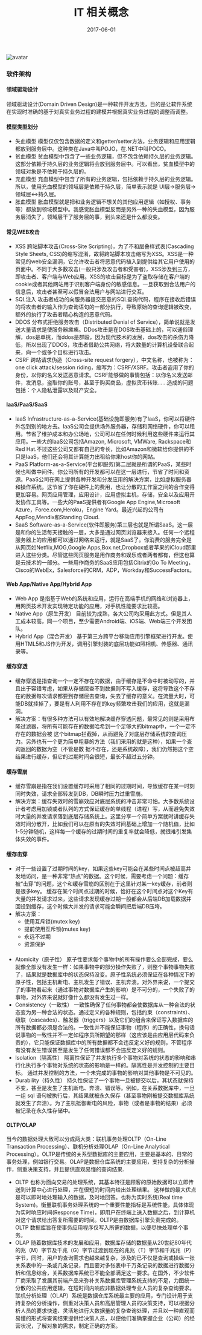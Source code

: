 ﻿---
title: IT 相关概念
tags:
  - IT
categories: 软件工程
date: 2017-06-01
---
![avatar](https://mysite.bj.bcebos.com/images/articles/8b3f0146-2df5-4b66-9adc-65274d413b96.jpg)

 <!-- more -->

### 软件架构

#### 领域驱动设计
领域驱动设计(Domain Driven Design)是一种软件开发方法，目的是让软件系统在实现时准确的基于对真实业务过程的建模并根据真实业务过程的调整而调整。 

#### 模型类型划分
- 失血模型
模型仅仅包含数据的定义和getter/setter方法，业务逻辑和应用逻辑都放到服务层中。这种类在Java中叫POJO，在.NET中叫POCO。
- 贫血模型
贫血模型中包含了一些业务逻辑，但不包含依赖持久层的业务逻辑。这部分依赖于持久层的业务逻辑将会放到服务层中。可以看出，贫血模型中的领域对象是不依赖于持久层的。
- 充血模型
充血模型中包含了所有的业务逻辑，包括依赖于持久层的业务逻辑。所以，使用充血模型的领域层是依赖于持久层，简单表示就是 UI层->服务层->领域层<->持久层。
- 胀血模型
胀血模型就是把和业务逻辑不想关的其他应用逻辑（如授权、事务等）都放到领域模型中。我感觉胀血模型反而是另外一种的失血模型，因为服务层消失了，领域层干了服务层的事，到头来还是什么都没变。

#### 常见WEB攻击
- XSS
跨站脚本攻击(Cross-Site Scripting)，为了不和层叠样式表(Cascading Style Sheets, CSS)的缩写混淆，故将跨站脚本攻击缩写为XSS。XSS是一种常见的web安全漏洞，它允许攻击者将恶意代码植入到提供给其它用户使用的页面中。不同于大多数攻击(一般只涉及攻击者和受害者)，XSS涉及到三方，即攻击者、客户端与Web应用。XSS的攻击目标是为了盗取存储在客户端的cookie或者其他网站用于识别客户端身份的敏感信息。一旦获取到合法用户的信息后，攻击者甚至可以假冒合法用户与网站进行交互。
- SQL注入
攻击者成功的向服务器提交恶意的SQL查询代码，程序在接收后错误的将攻击者的输入作为查询语句的一部分执行，导致原始的查询逻辑被改变，额外的执行了攻击者精心构造的恶意代码。
- DDOS
分布式拒绝服务攻击（Distributed Denial of Service），简单说就是发送大量请求是使服务器瘫痪。DDos攻击是在DOS攻击基础上的，可以通俗理解，dos是单挑，而ddos是群殴，因为现代技术的发展，dos攻击的杀伤力降低，所以出现了DDOS，攻击者借助公共网络，将大数量的计算机设备联合起来，向一个或多个目标进行攻击。
- CSRF
跨站请求伪造（Cross-site request forgery），中文名称，也被称为：one click attack/session riding，缩写为：CSRF/XSRF。攻击者盗用了你的身份，以你的名义发送恶意请求。CSRF能够做的事情包括：以你名义发送邮件，发消息，盗取你的账号，甚至于购买商品，虚拟货币转账......造成的问题包括：个人隐私泄露以及财产安全。

#### IaaS/PaaS/SaaS
- IaaS
Infrastructure-as-a-Service(基础设施即服务)有了IaaS，你可以将硬件外包到别的地方去。IaaS公司会提供场外服务器，存储和网络硬件，你可以租用。节省了维护成本和办公场地，公司可以在任何时候利用这些硬件来运行其应用。一些大的IaaS公司包括Amazon, Microsoft, VMWare, Rackspace和Red Hat.不过这些公司又都有自己的专长，比如Amazon和微软给你提供的不只是IaaS，他们还会将其计算能力出租给你来host你的网站。
- PaaS
Platform-as-a-Service(平台即服务)第二层就是所谓的PaaS，某些时候也叫做中间件。你公司所有的开发都可以在这一层进行，节省了时间和资源。PaaS公司在网上提供各种开发和分发应用的解决方案，比如虚拟服务器和操作系统。这节省了你在硬件上的费用，也让分散的工作室之间的合作变得更加容易。网页应用管理，应用设计，应用虚拟主机，存储，安全以及应用开发协作工具等。一些大的PaaS提供者有Google App Engine,Microsoft Azure，Force.com,Heroku，Engine Yard。最近兴起的公司有AppFog,Mendix和Standing Cloud.
- SaaS
Software-as-a-Service(软件即服务)第三层也就是所谓SaaS。这一层是和你的生活每天接触的一层，大多是通过网页浏览器来接入。任何一个远程服务器上的应用都可以通过网络来运行，就是SaaS了。你消费的服务完全是从网页如Netflix,MOG,Google Apps,Box.net,Dropbox或者苹果的iCloud那里进入这些分类。尽管这些网页服务是用作商务和娱乐或者两者都有，但这也算是云技术的一部分。一些用作商务的SaaS应用包括Citrix的Go To Meeting，Cisco的WebEx，Salesforce的CRM，ADP，Workday和SuccessFactors。

#### Web App/Native App/Hybrid App
- Web App
是指基于Web的系统和应用，运行在高端手机的网络和浏览器上，用网页技术开发实现特定功能的应用，对手机性能要求比较高。
- Native App（原生开发）
目前较为成熟，各大公司均采用此方式。但是其人工成本较高，同一个项目，至少需要Android端、iOS端、Web端三个开发团队。
- Hybrid App（混合开发）
基于第三方跨平台移动应用引擎框架进行开发。使用HTML5和JS作为开发，调用引擎封装的底层功能如照相机、传感器、通讯录等。

#### 缓存穿透
- 缓存穿透是指查询一个一定不存在的数据，由于缓存是不命中时被动写的，并且出于容错考虑，如果从存储层查不到数据则不写入缓存，这将导致这个不存在的数据每次请求都要到存储层去查询，失去了缓存的意义。在流量大时，可能DB就挂掉了，要是有人利用不存在的key频繁攻击我们的应用，这就是漏洞。
- 解决方案：有很多种方法可以有效地解决缓存穿透问题，最常见的则是采用布隆过滤器，将所有可能存在的数据哈希到一个足够大的bitmap中，一个一定不存在的数据会被 这个bitmap拦截掉，从而避免了对底层存储系统的查询压力。另外也有一个更为简单粗暴的方法（我们采用的就是这种），如果一个查询返回的数据为空（不管是数 据不存在，还是系统故障），我们仍然把这个空结果进行缓存，但它的过期时间会很短，最长不超过五分钟。

#### 缓存雪崩
- 缓存雪崩是指在我们设置缓存时采用了相同的过期时间，导致缓存在某一时刻同时失效，请求全部转发到DB，DB瞬时压力过重雪崩。
- 解决方案：缓存失效时的雪崩效应对底层系统的冲击非常可怕。大多数系统设计者考虑用加锁或者队列的方式保证缓存的单线程（进程）写，从而避免失效时大量的并发请求落到底层存储系统上。这里分享一个简单方案就时讲缓存失效时间分散开，比如我们可以在原有的失效时间基础上增加一个随机值，比如1-5分钟随机，这样每一个缓存的过期时间的重复率就会降低，就很难引发集体失效的事件。

#### 缓存击穿
- 对于一些设置了过期时间的key，如果这些key可能会在某些时间点被超高并发地访问，是一种非常“热点”的数据。这个时候，需要考虑一个问题：缓存被“击穿”的问题，这个和缓存雪崩的区别在于这里针对某一key缓存，前者则是很多key。
缓存在某个时间点过期的时候，恰好在这个时间点对这个Key有大量的并发请求过来，这些请求发现缓存过期一般都会从后端DB加载数据并回设到缓存，这个时候大并发的请求可能会瞬间把后端DB压垮。
- 解决方案：
  - 使用互斥锁(mutex key)
  - 提前使用互斥锁(mutex key)
  - 永远不过期
  - 资源保护

####
- Atomicity（原子性）
原子性要求每个事物中的所有操作要么全部完成，要么就像全部没有发生一样：如果事物中的部分操作失败了，则整个事物事物失败了，结果就是数据库中的状态保持没变。原子性系统必须保证在各种情况下的原子性，包括主机断电、主机发生了错误、主机奔溃。对外界来说，一个提交了的事物看起来（通过事物对数据库产生的影响）是不可分的，一个失败了的事物，对外界来说就好像什么都没有发生过一样。
- Consistency（一致性）
一致性确保了任何事物都会使数据库从一种合法的状态变为另一种合法的状态。通过定义的各种规则，包括约束（constraints）、级联（cascades）、触发器（triggers）以及它们的组合来保证写入数据库的所有数据都必须是合法的。一致性并不能保证事物（程序）的正确性，换句话说事物的一致性并不一定如程序员所期望的那样（这应该是由应用层代码来负责的），它只能保证数据库中的所有数据都不会违反定义好的规则，不管程序有没有发生错误甚至是发生了任何错误都不会违反定义好的规则。
- Isolation（隔离性）
隔离性保证了并发执行多个事物对系统的状态的影响和串行化执行多个事物对系统的状态的影响是一样的。隔离性是并发控制的主要目标。 通过并发控制的方法，一个未完成的事物的影响对其他事物是不可见的。
- Durability（持久性）
持久性保证了一个事物一旦被提交以后，其状态就保持不变，甚至是发生了主机断电、奔溃、错误等。例如，在关系数据库中，一旦一组 sql 语句被执行后，其结果就被永久保存（甚至事物刚被提交数据库系统就发生了奔溃）。为了主机抵御断电的风险，事物（或者是事物的结果）必须被记录在永久性存储中。

#### OLTP/OLAP
当今的数据处理大致可以分成两大类：联机事务处理OLTP（On-Line Transaction Processing）、联机分析处理OLAP（On-Line Analytical Processing）。OLTP是传统的关系型数据库的主要应用，主要是基本的、日常的事务处理，例如银行交易。OLAP是数据仓库系统的主要应用，支持复杂的分析操作，侧重决策支持，并且提供直观易懂的查询结果.
- OLTP
也称为面向交易的处理系统，其基本特征是顾客的原始数据可以立即传送到计算中心进行处理，并在很短的时间内给出处理结果。
这样做的最大优点是可以即时地处理输入的数据，及时地回答。也称为实时系统(Real time System)。衡量联机事务处理系统的一个重要性能指标是系统性能，具体体现为实时响应时间(Response Time)，即用户在终端上送入数据之后，到计算机对这个请求给出答复所需要的时间。OLTP是由数据库引擎负责完成的。
OLTP 数据库旨在使事务应用程序仅写入所需的数据，以便尽快处理单个事务。
- OLAP
随着数据库技术的发展和应用，数据库存储的数据量从20世纪80年代的兆（M）字节及千兆（G）字节过渡到现在的兆兆（T）字节和千兆兆（P）字节，同时，用户的查询需求也越来越复杂，涉及的已不仅是查询或操纵一张关系表中的一条或几条记录，而且要对多张表中千万条记录的数据进行数据分析和信息综合，关系数据库系统已不能全部满足这一要求。在国外，不少软件厂商采取了发展其前端产品来弥补关系数据库管理系统支持的不足，力图统一分散的公共应用逻辑，在短时间内响应非数据处理专业人员的复杂查询要求。
联机分析处理（OLAP）系统是数据仓库系统最主要的应用，专门设计用于支持复杂的分析操作，侧重对决策人员和高层管理人员的决策支持，可以根据分析人员的要求快速、灵活地进行大数据量的复杂查询处理，并且以一种直观而易懂的形式将查询结果提供给决策人员，以便他们准确掌握企业（公司）的经营状况，了解对象的需求，制定正确的方案。